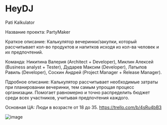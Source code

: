# HeyDJ
Pati Kalkulator 

Название проекта: PartyMaker

Краткое описание: Калькулятор вечеринки/закупки, который рассчитывает кол-во продуктов и напитков исходя из кол-ва человек и их предпочтений.

Команда: Никитина Валерия (Architect + Developer), Миклин Алексей (Business analyst + Tester), Дударев Максим (Developer), Латыпов Равиль (Developer), Соскин Андрей (Project Manager + Release Manager).

Пдробное описание: Калькулятор рассчитывает необходимые затраты при планировании вечеринки, тем самым упрощая процесс организации. Помогает равномерно и точно распределить бюджет среди всех участников, учитывая предпочтения каждого. 

Основная ЦА: Люди в возрасте от 18 до 35.
https://trello.com/b/4sRu4bB3

![image](https://user-images.githubusercontent.com/81217256/120783260-47eb8f00-c544-11eb-96f1-e72696003063.png)
